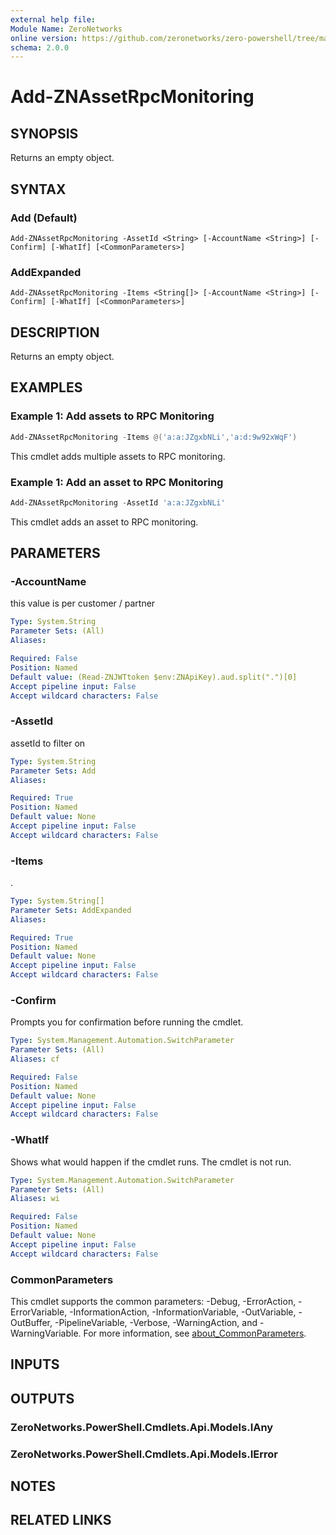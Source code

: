 ```yaml
---
external help file:
Module Name: ZeroNetworks
online version: https://github.com/zeronetworks/zero-powershell/tree/master/src/help/zeronetworks/add-znassetrpcmonitoring
schema: 2.0.0
---
```


# Add-ZNAssetRpcMonitoring

## SYNOPSIS
Returns an empty object.

## SYNTAX

### Add (Default)
```
Add-ZNAssetRpcMonitoring -AssetId <String> [-AccountName <String>] [-Confirm] [-WhatIf] [<CommonParameters>]
```

### AddExpanded
```
Add-ZNAssetRpcMonitoring -Items <String[]> [-AccountName <String>] [-Confirm] [-WhatIf] [<CommonParameters>]
```

## DESCRIPTION
Returns an empty object.

## EXAMPLES

### Example 1: Add assets to RPC Monitoring
```powershell
Add-ZNAssetRpcMonitoring -Items @('a:a:JZgxbNLi','a:d:9w92xWqF')
```

This cmdlet adds multiple assets to RPC monitoring.

### Example 1: Add an asset to RPC Monitoring
```powershell
Add-ZNAssetRpcMonitoring -AssetId 'a:a:JZgxbNLi'
```

This cmdlet adds an asset to RPC monitoring.

## PARAMETERS

### -AccountName
this value is per customer / partner

```yaml
Type: System.String
Parameter Sets: (All)
Aliases:

Required: False
Position: Named
Default value: (Read-ZNJWTtoken $env:ZNApiKey).aud.split(".")[0]
Accept pipeline input: False
Accept wildcard characters: False
```

### -AssetId
assetId to filter on

```yaml
Type: System.String
Parameter Sets: Add
Aliases:

Required: True
Position: Named
Default value: None
Accept pipeline input: False
Accept wildcard characters: False
```

### -Items
.

```yaml
Type: System.String[]
Parameter Sets: AddExpanded
Aliases:

Required: True
Position: Named
Default value: None
Accept pipeline input: False
Accept wildcard characters: False
```

### -Confirm
Prompts you for confirmation before running the cmdlet.

```yaml
Type: System.Management.Automation.SwitchParameter
Parameter Sets: (All)
Aliases: cf

Required: False
Position: Named
Default value: None
Accept pipeline input: False
Accept wildcard characters: False
```

### -WhatIf
Shows what would happen if the cmdlet runs.
The cmdlet is not run.

```yaml
Type: System.Management.Automation.SwitchParameter
Parameter Sets: (All)
Aliases: wi

Required: False
Position: Named
Default value: None
Accept pipeline input: False
Accept wildcard characters: False
```

### CommonParameters
This cmdlet supports the common parameters: -Debug, -ErrorAction, -ErrorVariable, -InformationAction, -InformationVariable, -OutVariable, -OutBuffer, -PipelineVariable, -Verbose, -WarningAction, and -WarningVariable. For more information, see [about_CommonParameters](http://go.microsoft.com/fwlink/?LinkID=113216).

## INPUTS

## OUTPUTS

### ZeroNetworks.PowerShell.Cmdlets.Api.Models.IAny

### ZeroNetworks.PowerShell.Cmdlets.Api.Models.IError

## NOTES

## RELATED LINKS

